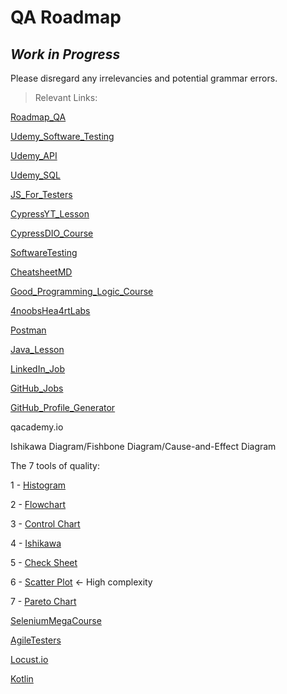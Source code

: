 # QA Roadmap

## *Work in Progress*

Please disregard any irrelevancies and potential grammar errors.

> Relevant Links:

[Roadmap_QA](https://roadmap.sh/qa)

[Udemy_Software_Testing](https://www.udemy.com/course/teste-software-completo-testes-automaticos/)

[Udemy_API](https://www.udemy.com/course/restful-apis/learn/lecture/6119416?start=0#overview)

[Udemy_SQL](https://www.udemy.com/course/bancos-de-dados-relacionais-basico-avancado/learn/lecture/19043190?start=0#overview)

[JS_For_Testers](https://www.youtube.com/playlist?list=PLzDWIPKHyNmLxpL8iQWZXwl_ln0BgckL)

[CypressYT_Lesson](https://www.youtube.com/watch?v=Dbk2jeNBOrE)

[CypressDIO_Course](https://web.dio.me/course/implementando-testes-automatizados-usando-cypress-em-uma-aplicacao-angular/learning/ea18fc2f-6620-4d38-931a-66f43cf9684b?back=/home)

[SoftwareTesting](https://www.youtube.com/watch?v=NnamjfPYuiY)

[CheatsheetMD](https://github.com/jpaulohe4rt/markdown4noobs/blob/master/src/Guia/Cheatsheet.md)

[Good_Programming_Logic_Course](https://web.dio.me/course/logica-de-programacao-essencial/learning/10621ad4-a358-4cfb-b299-e1c4694e2939?back=/home)

[4noobsHea4rtLabs](https://github.com/he4rt/4noobs)

[Postman](https://web.postman.co/bootcamp)

[Java_Lesson](https://web.dio.me/course/desenvolvimento-basico-em-java/learning/5ba0edbd-5ba3-4afb-ac63-471f736ad110)

[LinkedIn_Job](https://www.linkedin.com/in/arthur-carneiro-153a9b169/)

[GitHub_Jobs](https://github.com/frontendbr/vagas/issues)

[GitHub_Profile_Generator](https://gprm.itsvg.in)

qacademy.io

Ishikawa Diagram/Fishbone Diagram/Cause-and-Effect Diagram

The 7 tools of quality:

1 - [Histogram](https://ferramentasdaqualidade.org/histograma/)

2 - [Flowchart](https://www.voitto.com.br/blog/artigo/fluxograma)

3 - [Control Chart](https://eprconsultoria.com.br/carta-de-controle/)

4 - [Ishikawa](https://www.siteware.com.br/metodologias/diagrama-de-ishikawa/)

5 - [Check Sheet](https://ferramentasdaqualidade.org/folha-de-verificacao/)

6 - [Scatter Plot](https://www.siteware.com.br/metodologias/o-que-e-diagrama-de-dispersao) <- High complexity

7 - [Pareto Chart](https://ferramentasdaqualidade.org/diagrama-de-pareto/)

[SeleniumMegaCourse](https://www.youtube.com/playlist?list=PLOQgLBuj2-3LqnMYKZZgzeC7CKCPF375B)

[AgileTesters](https://agiletesters.com.br/)

[Locust.io](https://locust.io/)

[Kotlin](https://kotlinlang.org/docs/getting-started.html#install-kotlin)
